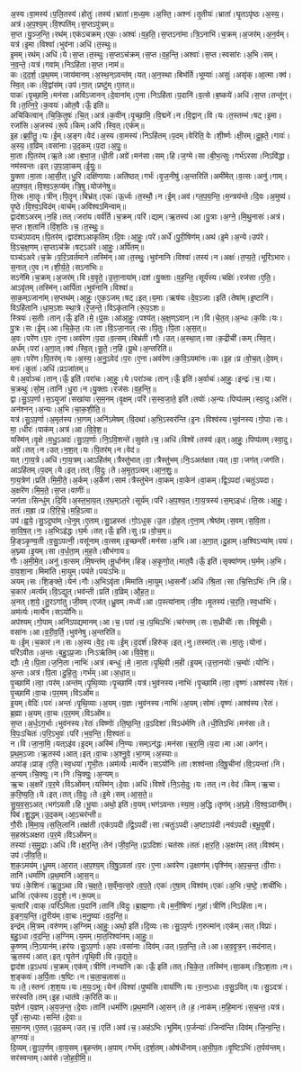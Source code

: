

  
अ॒स्य।वा॒मस्य॑।प॒लि॒तस्य॑।होतुः॑।तस्य॑।भ्राता॑।म॒ध्य॒मः।अ॒स्ति॒।अश्नः॑।तृ॒तीयः॑।भ्राता॑।घृ॒तऽपृ॑ष्ठः।अ॒स्य॒।अत्र॑।अ॒प॒श्य॒म्।वि॒श्पति॑म्।स॒प्तऽपु॑त्रम्॥  
स॒प्त।यु॒ञ्ज॒न्ति॒।रथ॑म्।एक॑ऽचक्रम्।एकः॒।अश्वः॑।व॒ह॒ति॒।स॒प्तऽना॑मा।त्रि॒ऽनाभि॑।च॒क्रम्।अ॒जर॑म्।अ॒न॒र्वम्।यत्र॑।इ॒मा।विश्वा॑।भुव॑ना।अधि॑।त॒स्थुः॥  
इ॒मम्।रथ॑म्।अधि॑।ये।स॒प्त।त॒स्थुः।स॒प्तऽच॑क्रम्।स॒प्त।व॒ह॒न्ति॒।अश्वाः॑।स॒प्त।स्वसा॑रः।अ॒भि।सम्।न॒व॒न्ते॒।यत्र॑।गवा॑म्।निऽहि॑ता।स॒प्त।नाम॑॥  
कः।द॒द॒र्श॒।प्र॒थ॒मम्।जाय॑मानम्।अ॒स्थ॒न्ऽवन्त॑म्।यत्।अ॒न॒स्था।बिभ॑र्ति।भूम्याः॑।असुः॑।असृ॑क्।आ॒त्मा।क्व॑।स्वि॒त्।कः।वि॒द्वांस॑म्।उप॑।गा॒त्।प्रष्टु॑म्।ए॒तत्॥  
पाकः॑।पृ॒च्छा॒मि॒।मन॑सा।अवि॑ऽजानन्।दे॒वाना॑म्।ए॒ना।निऽहि॑ता।प॒दानि॑।व॒त्से।ब॒ष्कये॑।अधि॑।स॒प्त।तन्तू॑न्।वि।त॒त्नि॒रे॒।क॒वयः॑।ओत॒वै।ऊँ॒ इति॑॥  
अचि॑कित्वान्।चि॒कि॒तुषः॑।चि॒त्।अत्र॑।क॒वीन्।पृ॒च्छा॒मि॒।वि॒द्मने॑।न।वि॒द्वान्।वि।यः।त॒स्तम्भ॑।षट्।इ॒मा।रजां॑सि।अ॒जस्य॑।रू॒पे।किम्।अपि॑।स्वि॒त्।एक॑म्॥  
इ॒ह।ब्र॒वी॒तु॒।यः।ई॒म्।अ॒ङ्ग।वेद॑।अ॒स्य।वा॒मस्य॑।निऽहि॑तम्।प॒दम्।वेरिति॒ वेः।शी॒र्ष्णः।क्षी॒रम्।दु॒ह्र॒ते॒।गावः॑।अ॒स्य॒।व॒व्रिम्।वसा॑नाः।उ॒द॒कम्।प॒दा।अ॒पुः॒॥  
मा॒ता।पि॒तर॑म्।ऋ॒ते।आ।ब॒भा॒ज॒।धी॒ती।अग्रे॑।मन॑सा।सम्।हि।ज॒ग्मे।सा।बी॒भ॒त्सुः।गर्भ॑ऽरसा।निऽवि॑द्धा।नम॑स्वन्तः।इत्।उ॒प॒ऽवा॒कम्।ई॒युः॒॥  
यु॒क्ता।मा॒ता।आ॒सी॒त्।धु॒रि।दक्षि॑णायाः।अति॑ष्ठत्।गर्भः॑।वृ॒ज॒नीषु॑।अ॒न्तरिति॑।अमी॑मेत्।व॒त्सः।अनु॑।गाम्।अ॒प॒श्य॒त्।वि॒श्व॒ऽरू॒प्य॑म्।त्रि॒षु।योज॑नेषु॥  
ति॒स्रः।मा॒तॄः।त्रीन्।पि॒तॄन्।बिभ्र॑त्।एकः॑।ऊ॒र्ध्वः।त॒स्थौ॒।न।ई॒म्।अव॑।ग्ल॒प॒य॒न्ति॒।म॒न्त्रय॑न्ते।दि॒वः।अ॒मुष्य॑।पृ॒ष्ठे।वि॒श्व॒ऽविद॑म्।वाच॑म्।अवि॑श्वऽमिन्वाम्॥  
द्वाद॑शऽअरम्।न॒हि।तत्।जरा॑य।वर्व॑र्ति।च॒क्रम्।परि॑।द्याम्।ऋ॒तस्य॑।आ।पु॒त्राः।अ॒ग्ने॒।मि॒थु॒नासः॑।अत्र॑।स॒प्त।श॒तानि॑।विं॒श॒तिः।च॒।त॒स्थुः॒॥  
पञ्च॑ऽपादम्।पि॒तर॑म्।द्वाद॑शऽआकृतिम्।दि॒वः।आ॒हुः॒।परे॑।अर्धे॑।पु॒री॒षिण॑म्।अथ॑।इ॒मे।अ॒न्ये।उप॑रे।वि॒ऽच॒क्ष॒णम्।स॒प्तऽच॑क्रे।षट्ऽअ॑रे।आ॒हुः॒।अर्पि॑तम्॥  
पञ्च॑ऽअरे।च॒क्रे।प॒रि॒ऽवर्त॑माने।तस्मि॑न्।आ।त॒स्थुः॒।भुव॑नानि।विश्वा॑।तस्य॑।न।अक्षः॑।त॒प्य॒ते॒।भूरि॑ऽभारः।स॒नात्।ए॒व।न।शी॒र्य॒ते॒।सऽना॑भिः॥  
सऽने॑मि।च॒क्रम्।अ॒जर॑म्।वि।व॒वृ॒ते॒।उ॒त्ता॒नाया॑म्।दश॑।यु॒क्ताः।व॒ह॒न्ति॒।सूर्य॑स्य।चक्षिः॑।रज॑सा।ए॒ति॒।आऽवृ॑तम्।तस्मि॑न्।आर्पि॑ता।भुव॑नानि।विश्वा॑॥  
सा॒क॒म्ऽजाना॑म्।स॒प्तथ॑म्।आ॒हुः॒।ए॒क॒ऽजम्।षट्।इत्।य॒माः।ऋष॑यः।दे॒व॒ऽजाः।इति॑।तेषा॑म्।इ॒ष्टानि॑।विऽहि॑तानि।धा॒म॒ऽशः स्था॒त्रे।रे॒ज॒न्ते॒।विऽकृ॑तानि।रू॒प॒ऽशः॥  
स्त्रियः॑।स॒तीः।तान्।ऊँ॒ इति॑।मे॒।पुं॒सः।आ॑आ॒हुः॒।पश्य॑त्।अ॒क्ष॒ण्ऽवान्।न।वि।चे॒त॒त्।अ॒न्धः।क॒विः।यः।पु॒त्रः।सः।ई॒म्।आ।चि॒के॒त॒।यः।ता।वि॒ऽजा॒नात्।सः।पि॒तुः।पि॒ता।अ॒स॒त्॥  
अ॒वः।परे॑ण।प॒रः।ए॒ना।अव॑रेण।प॒दा।व॒त्सम्।बिभ्र॑ती।गौः।उत्।अ॒स्था॒त्।सा।क॒द्रीची॑।कम्।स्वि॒त्।अर्ध॑म्।परा॑।अ॒गा॒त्।क्व॑।स्वि॒त्।सू॒ते॒।न॒हि।यू॒थे।अ॒न्तरिति॑॥  
अ॒वः।परे॑ण।पि॒तर॑म्।यः।अ॒स्य॒।अ॒नु॒ऽवेद॑।प॒रः।ए॒ना।अव॑रेण।क॒वि॒ऽयमा॑नः।कः।इ॒ह।प्र।वो॒च॒त्।दे॒वम्।मनः॑।कुतः॑।अधि॑।प्रऽजा॑तम्॥  
ये।अ॒र्वाञ्चः॑।तान्।ऊँ॒ इति॑।परा॑चः।आ॒हुः॒।ये।परा॑ञ्चः।तान्।ऊँ॒ इति॑।अ॒र्वाचः॑।आ॒हुः॒।इन्द्रः॑।च॒।या।च॒क्रथुः॑।सो॒म॒।तानि॑।धु॒रा।न।यु॒क्ताः।रज॑सः।व॒ह॒न्ति॒॥  
द्वा।सु॒ऽप॒र्णा।स॒ऽयुजा॑।सखा॑या।स॒म॒नम्।वृ॒क्षम्।परि॑।स॒स्व॒जा॒ते॒ इति॑।तयोः॑।अ॒न्यः।पिप्प॑लम्।स्वा॒दु।अत्ति॑।अन॑श्नन्।अ॒न्यः।अ॒भि।चा॒क॒शी॒ति॒॥  
यत्र॑।सु॒ऽप॒र्णा।अ॒मृत॑स्य।भा॒गम्।अनि॑ऽमेषम्।वि॒दथा॑।अ॒भि॒ऽस्वर॑न्ति।इ॒नः।विश्व॑स्य।भुव॑नस्य।गो॒पाः।सः।मा॒।धीरः॑।पाक॑म्।अत्र॑।आ।वि॒वे॒श॒॥  
यस्मि॑न्।वृ॒क्षे।म॒धु॒ऽअदः॑।सु॒ऽप॒र्णाः।नि॒ऽवि॒शन्ते॑।सुव॑ते।च॒।अधि॑।विश्वे॑।तस्य॑।इत्।आ॒हुः॒।पिप्प॑लम्।स्वा॒दु।अग्रे॑।तत्।न।उत्।न॒श॒त्।यः।पि॒तर॑म्।न।वेद॑॥  
यत्।गा॒य॒त्रे।अधि॑।गा॒य॒त्रम्।आऽहि॑त॑म्।त्रैस्तु॑भात्।वा॒।त्रैस्तु॑भम्।निः॒ऽअत॑क्षत।यत्।वा॒।जग॑त्।जग॑ति।आऽहि॑तम्।प॒दम्।ये।इत्।तत्।वि॒दुः।ते।अ॒मृ॒त॒ऽत्वम्।आ॒न॒शुः॒॥  
गा॒य॒त्रेण॑।प्रति॑।मि॒मी॒ते॒।अ॒र्कम्।अ॒र्केण॑।साम॑।त्रैस्तु॑भेन।वा॒कम्।वा॒केन॑।वा॒कम्।द्वि॒ऽपदा॑।चतुः॑ऽपदा।अ॒क्षरे॑ण।मि॒म॒ते॒।स॒प्त।वाणीः॑॥  
जग॑ता।सिन्धु॑म्।दि॒वि।अ॒स्त॒भा॒य॒त्।र॒थ॒म्ऽत॒रे।सूर्य॑म्।परि॑।अ॒प॒श्य॒त्।गा॒य॒त्रस्य॑।स॒म्ऽइधः॑।ति॒स्रः।आ॒हुः॒।ततः॑।म॒ह्रा।प्र।रि॒रि॒चे॒।म॒हि॒ऽत्वा॥  
उप॑।ह्व॒ये॒।सु॒ऽदुघा॑म्।धे॒नुम्।ए॒ताम्।सु॒ऽहस्तः॑।गो॒ऽधुक्।उ॒त।दो॒ह॒त्।ए॒ना॒म्।श्रेष्ठ॑म्।स॒वम्।स॒वि॒ता।सा॒वि॒ष॒त्।नः॒।अ॒भिऽइ॑द्धः।घ॒र्मः।तत्।ऊँ॒ इति॑।सु।प्र।वो॒च॒म्॥  
हि॒ङ्ऽकृ॒ण्व॒ती।व॒सु॒ऽपत्नी॒।वसू॑नाम्।व॒त्सम्।इ॒च्छन्ती॑।मन॑सा।अ॒भि।आ।अ॒गा॒त्।दु॒हाम्।अ॒श्विऽभ्या॑म्।पयः॑।अ॒घ्न्या।इ॒यम्।सा।व॒र्ध॒ता॒म्।म॒ह॒ते।सौभ॑गाय॥  
गौः।अ॒मी॒मे॒त्।अनु॑।व॒त्सम्।मि॒षन्त॑म्।मू॒र्धान॑म्।हिङ्।अ॒कृ॒णो॒त्।मात॒वै।ऊँ॒ इति॑।सृक्वा॑णम्।घ॒र्मम्।अ॒भि।वा॒व॒शा॒ना।मिमा॑ति।मा॒युम्।पय॑ते।पयः॑ऽभिः॥  
अयम्।सः।शि॒ङ्क्ते॒।येन॑।गौः।अ॒भिऽवृ॑ता।मिमा॑ति।मा॒युम्।ध्व॒सनौ॑।अधि॑।श्रि॒ता।सा।चि॒त्तिऽभिः॑।नि।हि।च॒कार॑।मर्त्य॑म्।वि॒ऽद्युत्।भव॑न्ती।प्रति॑।व॒व्रिम्।औ॒ह॒त॒॥  
अ॒नत्।श॒ये॒।तु॒रऽगा॑तु।जी॒वम्।एज॑त्।ध्रु॒वम्।मध्ये॑।आ।प॒स्त्या॑नाम्।जी॒वः।मृ॒तस्य॑।च॒र॒ति॒।स्व॒धाभिः॑।अम॑र्त्यः।मर्त्ये॑न।सऽयो॑निः॥  
अप॑श्यम्।गो॒पाम्।अनि॑ऽपद्यमानम्।आ।च॒।परा॑।च॒।प॒थिऽभिः॑।चर॑न्तम्।सः।स॒ध्रीचीः॑।सः।विषू॑चीः।वसा॑नः।आ।व॒री॒व॒र्ति॒।भुव॑नेषु।अ॒न्तरिति॑॥  
यः।ई॒म्।च॒कार॑।न।सः।अ॒स्य।वे॒द॒।यः।ई॒म्।द॒दर्श॑।हिरु॑क्।इत्।नु।तस्मा॑त्।सः।मा॒तुः।योना॑।परि॑ऽवीतः।अ॒न्तः।ब॒हु॒ऽप्र॒जाः।निःऽऋ॑तिम्।आ।वि॒वे॒श॒॥  
द्यौः।मे॒।पि॒ता।ज॒नि॒ता।नाभिः॑।अत्र॑।बन्धुः॑।मे॒।मा॒ता।पृ॒थि॒वी।म॒ही।इ॒यम्।उ॒त्ता॒नयोः॑।च॒म्वोः॑।योनिः॑।अ॒न्तः।अत्र॑।पि॒ता।दु॒हि॒तुः।गर्भ॑म्।आ।अ॒धा॒त्॥  
पृ॒च्छामि॑।त्वा॒।पर॑म्।अन्त॑म्।पृ॒थि॒व्याः।पृ॒च्छामि॑।यत्र॑।भुव॑नस्य।नाभिः॑।पृ॒च्छामि॑।त्वा॒।वृष्णः॑।अश्व॑स्य।रेतः॑।पृ॒च्छामि॑।वा॒चः।प॒र॒मम्।विऽओ॑म॥  
इ॒यम्।वेदिः॑।परः॑।अन्तः॑।पृ॒थि॒व्याः।अ॒यम्।य॒ज्ञः।भुव॑नस्य।नाभिः॑।अ॒यम्।सोमः॑।वृष्णः॑।अश्व॑स्य।रेतः॑।ब्र॒ह्मा।अ॒यम्।वा॒चः।प॒र॒मम्।विऽओ॑म॥  
स॒प्त।अ॒र्ध॒ऽग॒र्भाः।भुव॑नस्य।रेतः॑।विष्णोः॑।ति॒ष्ठ॒न्ति॒।प्र॒ऽदिशा॑।विऽध॑र्मणि।ते।धी॒तिऽभिः॑।मन॑सा।ते।वि॒पः॒ऽचितः॑।प॒रि॒ऽभुवः॑।परि॑।भ॒व॒न्ति॒।वि॒श्वतः॑॥  
न।वि।जा॒ना॒मि॒।यत्ऽइ॑व।इ॒दम्।अस्मि॑।नि॒ण्यः।सम्ऽन॑द्धः।मन॑सा।च॒रा॒मि॒।य॒दा।मा।आ।अग॑न्।प्र॒थ॒म॒ऽजाः।ऋ॒तस्य॑।आत्।इत्।वा॒चः।अ॒श्नु॒वे॒।भा॒गम्।अ॒स्याः॥  
अपा॑ङ्।प्राङ्।ए॒ति॒।स्व॒धया॑।गृ॒भी॒तः।अम॑र्त्यः।मर्त्ये॑न।सऽयो॑निः।ता।शश्व॑न्ता।वि॒षू॒चीना॑।वि॒ऽयन्ता॑।नि।अ॒न्यम्।चि॒क्युः।न।नि।चि॒क्युः॒।अ॒न्यम्॥  
ऋ॒चः।अ॒क्षरे॑।प॒र॒मे।विऽओ॑मन्।यस्मि॑न्।दे॒वाः।अधि॑।विश्वे॑।नि॒ऽसे॒दुः।यः।तत्।न।वेद॑।किम्।ऋ॒चा।क॒रि॒ष्य॒ति॒।ये।इत्।तत्।वि॒दुः।ते।इ॒मे।सम्।आ॒स॒ते॒॥  
सु॒य॒व॒स॒ऽअत्।भग॑ऽवती।हि।भू॒याः।अथो॒ इति॑।व॒यम्।भग॑ऽवन्तः।स्या॒म॒।अ॒द्धि।तृण॑म्।अ॒घ्न्ये॒।वि॒श्व॒ऽदानी॑म्।पिब॑।शु॒द्धम्।उ॒द॒कम्।आ॒ऽचर॑न्ती॥  
गौ॒रीः।मि॒मा॒य॒।स॒लि॒लानि॑।तक्ष॑ती।एक॑ऽपदी।द्वि॒ऽपदी॑।सा।चतुः॑ऽपदी।अ॒ष्टाऽप॑दी।नव॑ऽपदी।ब॒भू॒वुषी॑।स॒हस्र॑ऽअक्षरा।प॒र॒मे।विऽओ॑मन्॥  
तस्याः॑।स॒मु॒द्राः।अधि॑।वि।क्ष॒र॒न्ति॒।तेन॑।जी॒व॒न्ति॒।प्र॒ऽदिशः॑।चत॑स्रः।ततः॑।क्ष॒र॒ति॒।अ॒क्षर॑म्।तत्।विश्व॑म्।उप॑।जी॒व॒ति॒॥  
श॒क॒ऽमय॑म्।धू॒मम्।आ॒रात्।अ॒प॒श्य॒म्।वि॒षु॒ऽवता॑।प॒रः।ए॒ना।अव॑रेण।उ॒क्षाण॑म्।पृश्नि॑म्।अ॒प॒च॒न्त॒।वी॒राः।तानि॑।धर्मा॑णि।प्र॒थ॒मानि॑।आ॒स॒न्॥  
त्रयः॑।के॒शिनः॑।ऋ॒तु॒ऽथा।वि।च॒क्ष॒ते॒।स॒व्ँम्व॒त्स॒रे।व॒प॒ते॒।एकः॑।ए॒षा॒म्।विश्व॑म्।एकः॑।अ॒भि।च॒ष्टे॒।शची॑भिः।ध्राजिः॑।एक॑स्य।द॒दृ॒शे॒।न।रू॒पम्॥  
च॒त्वारि॑।वाक्।परि॑ऽमिता।प॒दानि॑।तानि॑।विदुः।ब्रा॒ह्म॒णाः।ये।म॒नी॒षिणः॑।गुहा॑।त्रीणि॑।निऽहि॑ता।न।इ॒ङ्ग॒य॒न्ति॒।तु॒रीय॑म्।वा॒चः।म॒नु॒ष्याः॑।व॒द॒न्ति॒॥  
इन्द्र॑म्।मि॒त्रम्।वरु॑णम्।अ॒ग्निम्।आ॒हुः॒।अथो॒ इति॑।दि॒व्यः।सः।सु॒ऽप॒र्णः।ग॒रुत्मा॑न्।एक॑म्।सत्।विप्राः॑।ब॒हु॒ऽधा।व॒द॒न्ति॒।अ॒ग्निम्।य॒मम्।मा॒त॒रिश्वा॑नम्।आ॒हुः॒॥  
कृ॒ष्णम्।नि॒ऽयान॑म्।हर॑यः।सु॒ऽप॒र्णाः।अ॒पः।वसा॑नाः।दिव॑म्।उत्।प॒त॒न्ति॒।ते।आ।अ॒व॒वृ॒त्र॒न्।सद॑नात्।ऋ॒तस्य॑।आत्।इत्।घृ॒तेन॑।पृ॒थि॒वी।वि।उ॒द्य॒ते॒॥  
द्वाद॑श।प्र॒ऽधयः॑।च॒क्रम्।एक॑म्।त्रीणि॑।नभ्या॑नि।कः।ऊँ॒ इति॑।तत्।चि॒के॒त॒।तस्मि॑न्।सा॒कम्।त्रि॒ऽश॒ताः।न।श॒ङ्कवः॑।अ॒र्पि॒ताः।ष॒ष्टिः।न।च॒ला॒च॒लासः॑॥  
यः।ते॒।स्तनः॑।श॒श॒यः।यः।म॒यः॒ऽभूः।येन॑।विश्वा॑।पुष्य॑सि।वार्या॑णि।यः।र॒त्न॒ऽधाः।व॒सु॒ऽवित्।यः।सु॒ऽदत्रः॑।सर॑स्वति।तम्।इ॒ह।धात॑वे।क॒रिति॑ कः॥  
य॒ज्ञेन॑।य॒ज्ञम्।अ॒य॒ज॒न्त॒।दे॒वाः।तानि॑।धर्मा॑णि।प्र॒थ॒मानि॑।आ॒सन्।ते।ह॒।नाक॑म्।म॒हि॒मानः॑।स॒च॒न्त॒।यत्र॑।पूर्वे॑।सा॒ध्याः।सन्ति॑।दे॒वाः॥  
स॒मा॒नम्।ए॒तत्।उ॒द॒कम्।उत्।च॒।एति॑।अव॑।च॒।अह॑ऽभिः।भूमि॑म्।प॒र्जन्याः॑।जिन्व॑न्ति।दिव॑म्।जि॒न्व॒न्ति॒।अ॒ग्नयः॑॥  
दि॒व्यम्।सु॒ऽप॒र्णम्।वा॒य॒सम्।बृ॒हन्त॑म्।अ॒पाम्।गर्भ॑म्।द॒र्श॒तम्।ओष॑धीनाम्।अ॒भी॒प॒तः।वृ॒ष्टिऽभिः॑।त॒र्पय॑न्तम्।सर॑स्वन्तम्।अव॑से।जो॒ह॒वी॒मि॒॥  
